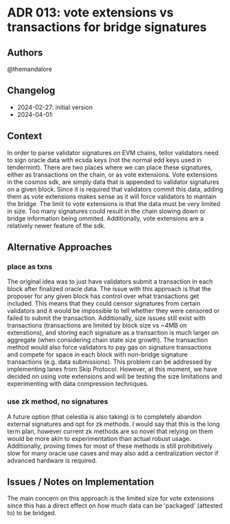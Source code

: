 # ADR 013: vote extensions vs transactions for bridge signatures

## Authors

@themandalore

## Changelog

- 2024-02-27: initial version
- 2024-04-01:

## Context

In order to parse validator signatures on EVM chains, tellor validators need to sign oracle data with ecsda keys (not the normal edd keys used in tendermint).  There are two places where we can place these signatures, either as transactions on the chain, or as vote extensions.  Vote extensions in the cosmos sdk, are simply data that is appended to validator signatures on a given block.  Since it is required that validators commit this data, adding them as vote extensions makes sense as it will force validators to mantain the bridge.  The limit to vote extensions is that the data must be very limited in size.  Too many signatures could result in the chain slowing down or bridge information being ommited.  Additionally, vote extensions are a relatively newer feature of the sdk.  


## Alternative Approaches

### place as txns

The original idea was to just have validators submit a transaction in each block after finalized oracle data.  The issue with this approach is that the proposer for any given block has control over what transactions get included.  This means that they could censor signatures from certain validators and it would be impossible to tell whether they were censored or failed to submit the transaction.  Additionally, size issues still exist with transactions (transactions are limited by block size vs ~4MB on extenstions), and storing each signature as a transaction is much larger on aggregate (when considering chain state size growth).  The transaction method would also force validators to pay gas on signature transactions and compete for space in each block with non-bridge signature transactions (e.g. data submissions). This problem can be addressed by implementing lanes from Skip Protocol. However, at this moment, we have decided on using vote extensions and will be testing the size limitations and experimenting with data compression techniques. 


### use zk method, no signatures

A future option (that celestia is also taking) is to completely abandon external signatures and opt for zk methods.  I would say that this is the long term plan, however current zk methods are so novel that relying on them would be more akin to experimentation than actual robust usage.  Additionally, proving times for most of these methods is still prohibitively slow for many oracle use cases and may also add a centralization vector if advanced hardware is required.  


## Issues / Notes on Implementation

The main concern on this approach is the limited size for vote extensions since this has a direct effect on how much data can be 'packaged' (attested to) to be bridged.


